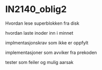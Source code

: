 # IN2140_oblig2
Hvordan lese superblokken fra disk

hvordan laste inoder inn i minnet

implmentasjonskrav som ikke er oppfylt

implementasjoner som avviker fra prekoden

tester som feiler og mulig aarsak
